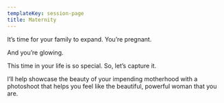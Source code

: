 ```yaml
---
templateKey: session-page
title: Maternity
---
```

It’s time for your family to expand. You’re pregnant.

And you’re glowing.

This time in your life is so special. So, let’s capture it.

I’ll help showcase the beauty of your impending motherhood with a photoshoot that helps
you feel like the beautiful, powerful woman that you are.